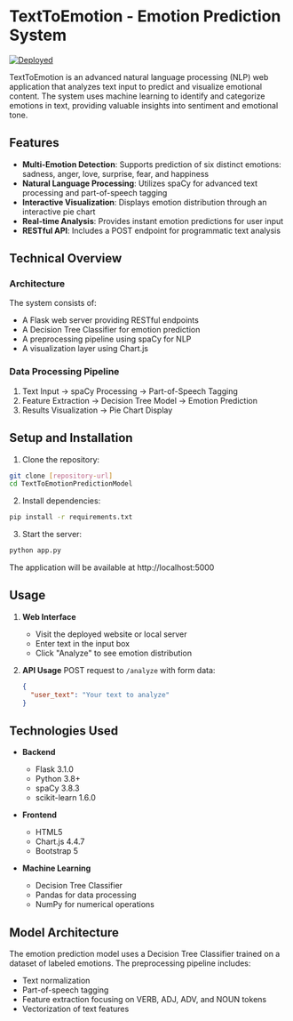 # TextToEmotion - Emotion Prediction System

[![Deployed](https://img.shields.io/badge/deployed-yes-brightgreen)](https://text-to-emotion-prediction-website.onrender.com)

TextToEmotion is an advanced natural language processing (NLP) web application that analyzes text input to predict and visualize emotional content. The system uses machine learning to identify and categorize emotions in text, providing valuable insights into sentiment and emotional tone.

## Features

- **Multi-Emotion Detection**: Supports prediction of six distinct emotions: sadness, anger, love, surprise, fear, and happiness
- **Natural Language Processing**: Utilizes spaCy for advanced text processing and part-of-speech tagging
- **Interactive Visualization**: Displays emotion distribution through an interactive pie chart
- **Real-time Analysis**: Provides instant emotion predictions for user input
- **RESTful API**: Includes a POST endpoint for programmatic text analysis

## Technical Overview

### Architecture

The system consists of:
- A Flask web server providing RESTful endpoints
- A Decision Tree Classifier for emotion prediction
- A preprocessing pipeline using spaCy for NLP
- A visualization layer using Chart.js

### Data Processing Pipeline

1. Text Input → spaCy Processing → Part-of-Speech Tagging
2. Feature Extraction → Decision Tree Model → Emotion Prediction
3. Results Visualization → Pie Chart Display

## Setup and Installation

1. Clone the repository:
```bash
git clone [repository-url]
cd TextToEmotionPredictionModel
```

2. Install dependencies:
```bash
pip install -r requirements.txt
```

3. Start the server:
```bash
python app.py
```

The application will be available at http://localhost:5000

## Usage

1. **Web Interface**
   - Visit the deployed website or local server
   - Enter text in the input box
   - Click "Analyze" to see emotion distribution

2. **API Usage**
   POST request to `/analyze` with form data:
   ```json
   {
     "user_text": "Your text to analyze"
   }
   ```

## Technologies Used

- **Backend**
  - Flask 3.1.0
  - Python 3.8+
  - spaCy 3.8.3
  - scikit-learn 1.6.0

- **Frontend**
  - HTML5
  - Chart.js 4.4.7
  - Bootstrap 5

- **Machine Learning**
  - Decision Tree Classifier
  - Pandas for data processing
  - NumPy for numerical operations

## Model Architecture

The emotion prediction model uses a Decision Tree Classifier trained on a dataset of labeled emotions. The preprocessing pipeline includes:
- Text normalization
- Part-of-speech tagging
- Feature extraction focusing on VERB, ADJ, ADV, and NOUN tokens
- Vectorization of text features


